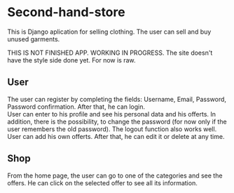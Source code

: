 # Second-hand-store
This is Django aplication for selling clothing. The user can sell and buy unused garments.<br>

THIS IS NOT FINISHED APP. WORKING IN PROGRESS.
The site doesn't have the style side done yet. For now is raw.<br>

## User
The user can register by completing the fields: Username, Email, Password, Password confirmation. After that, he can login.<br>
User can enter to his profile and see his personal data and his offerts. In addition, there is the possibility, to change the password (for now only if the user remembers the old password). The logout function also works well.<br>
User can add his own offerts. After that, he can edit it or delete at any time. 

## Shop
From the home page, the user can go to one of the categories and see the offers. He can click on the selected offer to see all its information. 
